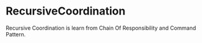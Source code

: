 # RecursiveCoordination
Recursive Coordination is learn from Chain Of Responsibility and Command Pattern.
